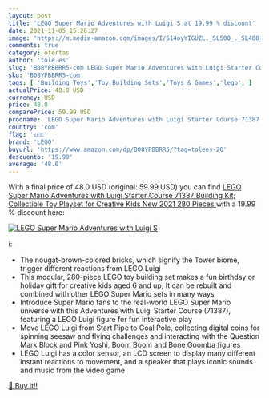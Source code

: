 ```yaml
---
layout: post
title: 'LEGO Super Mario Adventures with Luigi S at 19.99 % discount'
date: 2021-11-05 15:26:27
image: 'https://m.media-amazon.com/images/I/514oyYIGUZL._SL500_._SL400_.jpg'
comments: true
category: ofertas
author: 'tole.es'
slug: 'B08YPBBRR5-com LEGO Super Mario Adventures with Luigi Starter Course...'
sku: 'B08YPBBRR5-com'
tags: [ 'Building Toys','Toy Building Sets','Toys & Games','lego', ]
actualPrice: 48.0 USD
currency: USD
price: 48.0
comparePrice: 59.99 USD
prodname: 'LEGO Super Mario Adventures with Luigi Starter Course 71387 Building Kit; Collectible Toy Playset for Creative Kids  New 2021  280 Pieces '
country: 'com'
flag: '🇺🇸'
brand: 'LEGO'
buyurl: 'https://www.amazon.com/dp/B08YPBBRR5/?tag=tolees-20'
descuento: '19.99'
average: '48.0'
---
```


With a final price of 48.0 USD (original: 59.99 USD) you can find [LEGO Super Mario Adventures with Luigi Starter Course 71387 Building Kit; Collectible Toy Playset for Creative Kids  New 2021  280 Pieces ](https://www.amazon.com/dp/B08YPBBRR5/?tag=tolees-20) with a  19.99 % discount here:

[![LEGO Super Mario Adventures with Luigi S](https://m.media-amazon.com/images/I/514oyYIGUZL._SL500_._SL400_.jpg)](https://www.amazon.com/dp/B08YPBBRR5/?tag=tolees-20)

ℹ️:

- The nougat-brown-colored bricks, which signify the Tower biome, trigger different reactions from LEGO Luigi
- This modular, 280-piece LEGO toy building set makes a fun birthday or holiday gift for creative kids aged 6 and up; It can be rebuilt and combined with other LEGO Super Mario sets in many ways
- Introduce Super Mario fans to the real-world LEGO Super Mario universe with this Adventures with Luigi Starter Course (71387), featuring a LEGO Luigi figure for fun interactive play
- Move LEGO Luigi from Start Pipe to Goal Pole, collecting digital coins for spinning seesaw and flying challenges and interacting with the Question Mark Block and Pink Yoshi, Boom Boom and Bone Goomba figures
- LEGO Luigi has a color sensor, an LCD screen to display many different instant reactions to movement, and a speaker that plays iconic sounds and music from the video game

[🛒 Buy it!!](https://www.amazon.com/dp/B08YPBBRR5/?tag=tolees-20)
